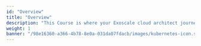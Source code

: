 ```yaml
---
id: "Overview"
title: "Overview"
description: "This Course is where your Exoscale cloud architect journey begins It will help you learn the core technical concepts, dive into networking components and configuration, and introduce you to critical cloud topics."
weight: 1
banner: "/98e16360-a366-4b78-8e0a-031da07fdacb/images/kubernetes-icon.svg"
---
```

